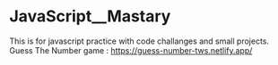 # JavaScript__Mastary
This is for javascript practice with code challanges and small projects.
Guess The Number game : https://guess-number-tws.netlify.app/
